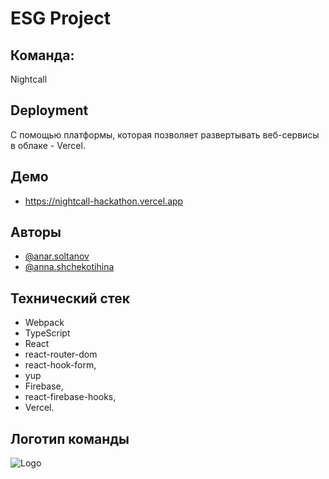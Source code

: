 # ESG Project

## Команда:

Nightcall

## Deployment

С помощью платформы, которая позволяет развертывать веб-сервисы в облаке - Vercel.

## Демо

- https://nightcall-hackathon.vercel.app

## Авторы

- [@anar.soltanov](https://github.com/simbirsoft-anar-soltanov)
- [@anna.shchekotihina](https://github.com/AnnaNut)

## Технический стек

- Webpack
- TypeScript
- React
- react-router-dom
- react-hook-form,
- yup
- Firebase,
- react-firebase-hooks,
- Vercel.

## Логотип команды

![Logo](https://c-fa.cdn.smule.com/rs-s-sf-4/arr/10/bf/3efacddf-8dde-4425-b209-5d7b9efcf5fd.jpg)

